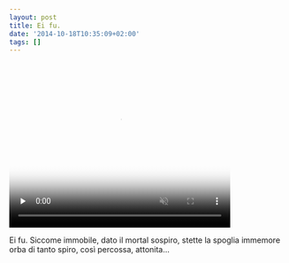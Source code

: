 ```yaml
---
layout: post
title: Ei fu.
date: '2014-10-18T10:35:09+02:00'
tags: []
---
```

<video id="embed-5db26adebe7f1979543284" class="crt-video crt-skin-default" width="400" height="300" poster="https://66.media.tumblr.com/tumblr_ndmt4vQixq1tq106b_frame1.jpg" preload="none" muted data-crt-video data-crt-options='{"autoheight":null,"duration":15,"hdUrl":"https://ve.media.tumblr.com/tumblr_ndmt4vQixq1tq106b.mp4","filmstrip":{"url":"https://33.media.tumblr.com/previews/tumblr_ndmt4vQixq1tq106b_filmstrip.jpg","width":"200","height":"150"}}' crossorigin="anonymous">
    <source src="https://ve.media.tumblr.com/tumblr_ndmt4vQixq1tq106b_480.mp4" type="video/mp4">
</source></video>

Ei fu. Siccome immobile, dato il mortal sospiro, stette la spoglia immemore orba di tanto spiro, così percossa, attonita…

